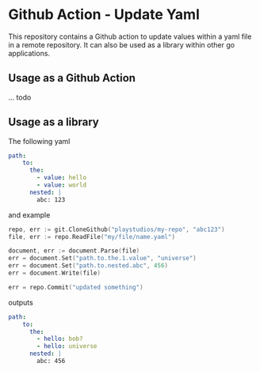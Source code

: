 # Github Action - Update Yaml

This repository contains a Github action to update values within a yaml file in a remote repository. It can also be used as a library within other go applications.

## Usage as a Github Action

... todo

## Usage as a library

The following yaml

```yaml
path:
    to:
      the:
        - value: hello
        - value: world
      nested: |
        abc: 123
```

and example

```go
repo, err := git.CloneGithub("playstudios/my-repo", "abc123")
file, err := repo.ReadFile("my/file/name.yaml")

document, err := document.Parse(file)
err = document.Set("path.to.the.1.value", "universe")
err = document.Set("path.to.nested.abc", 456)
err = document.Write(file)

err = repo.Commit("updated something")
```

outputs

```yaml
path:
    to:
      the:
        - hello: bob?
        - hello: universe
      nested: |
        abc: 456
```
